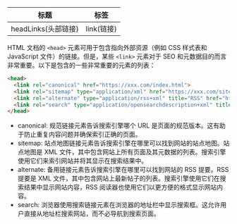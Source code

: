 | 标题                                                       | 标签                            |
| ---------------------------------------------------------- | ------------------------------- |
| headLinks(头部链接) | link(链接) |

HTML 文档的 `<head>` 元素可用于包含指向外部资源（例如 CSS 样式表和 JavaScript 文件）的链接。但是，某些 `<link>` 元素对于 SEO 和元数据目的而言非常重要。以下是包含的一些非常重要的元素的列表：

```html
<head>
  <link rel="canonical" href="https://xxx.com/index.html">
  <link rel="sitemap" type="application/xml" href="https://xxx.com/sitemap.xml">
  <link rel="alternate" type="application/rss+xml" title="RSS" href="https://xxx.com/rss.xml">
  <link rel="search" type="application/opensearchdescription+xml" title="Search" href="https://xxx.com/search.xml">
</head>
```

* canonical: 规范链接元素告诉搜索引擎哪个 URL 是页面的规范版本。这有助于防止重复内容问题并确保索引正确的页面。
* sitemap: 站点地图链接元素告诉搜索引擎在哪里可以找到网站的站点地图。站点地图是 XML 文件，其中包含网站上所有页面及其元数据的列表。搜索引擎使用它们来索引网站并将其显示在搜索结果中。
* alternate: 备用链接元素告诉搜索引擎在哪里可以找到网站的 RSS 提要。RSS 提要是 XML 文件，其中包含网站上最新帖子的列表。搜索引擎使用它们在搜索结果中显示网站内容，RSS 阅读器也使用它们以更方便的格式显示网站内容。
* search: 浏览器使用搜索链接元素在浏览器的地址栏中显示搜索框。这允许用户直接从地址栏搜索网站，而不必导航到搜索页面。